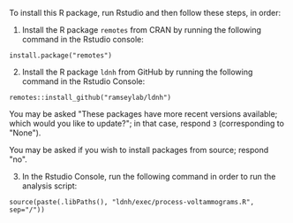 To install this R package, run Rstudio and then follow these steps, in order:

1. Install the R package `remotes` from CRAN by running the following command in the Rstudio console:

```install.package("remotes")```

2. Install the R package `ldnh` from GitHub by running the following command in the Rstudio Console:

```remotes::install_github("ramseylab/ldnh")```

You may be asked "These packages have more recent versions
available; which would you like to update?"; in that case,
respond `3` (corresponding to "None").

You may be asked if you wish to install packages from source; respond "no".

3. In the Rstudio Console, run the following command in order to run the analysis script:

```source(paste(.libPaths(), "ldnh/exec/process-voltammograms.R", sep="/"))```


